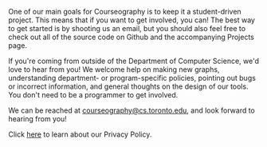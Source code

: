 One of our main goals for Courseography is to keep it a student-driven project. This means that if you want to get involved, you can! The best way to get started is by shooting us an email, but you should also feel free to check out all of the source code on Github and the accompanying Projects page.

If you're coming from outside of the Department of Computer Science, we'd love to hear from you! We welcome help on making new graphs, understanding department- or program-specific policies, pointing out bugs or incorrect information, and general thoughts on the design of our tools. You don't need to be a programmer to get involved.

We can be reached at courseography@cs.toronto.edu, and look forward to hearing from you!

Click [here](PRIVACY.md) to learn about our Privacy Policy.
